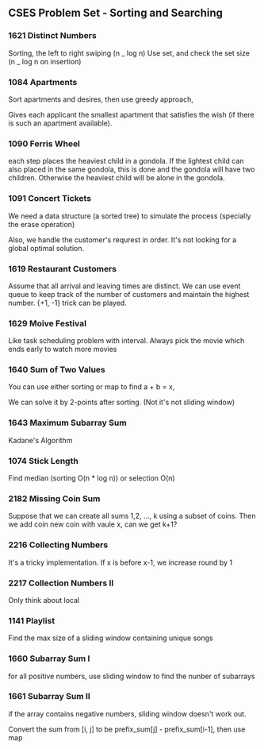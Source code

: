 ## CSES Problem Set - Sorting and Searching

### 1621 Distinct Numbers

Sorting, the left to right swiping (n _ log n)
Use set, and check the set size (n _ log n on insertion)

### 1084 Apartments

Sort apartments and desires, then use greedy approach,

Gives each applicant the smallest apartment that satisfies the wish (if there is such an apartment available).

### 1090 Ferris Wheel

each step places the heaviest child in a gondola. If the lightest child can also placed in the same gondola, this is done and the gondola will have two children. Otherwise the heaviest child will be alone in the gondola.

### 1091 Concert Tickets

We need a data structure (a sorted tree) to simulate the process (specially the erase operation)

Also, we handle the customer's requrest in order. It's not looking for a global optimal solution.

### 1619 Restaurant Customers

Assume that all arrival and leaving times are distinct. We can use event queue to keep track of the number of customers and maintain the highest number. {+1, -1} trick can be played.

### 1629 Moive Festival

Like task scheduling problem with interval. Always pick the movie which ends early to watch more movies

### 1640 Sum of Two Values

You can use either sorting or map to find a + b = x,

We can solve it by 2-points after sorting. (Not it's not sliding window)

### 1643 Maximum Subarray Sum

Kadane's Algorithm

### 1074 Stick Length

Find median (sorting O(n \* log n)) or selection O(n)

### 2182 Missing Coin Sum

Suppose that we can create all sums 1,2, ..., k using a subset of coins. Then we add coin new coin with vaule x, can we get k+1?

### 2216 Collecting Numbers

It's a tricky implementation. If x is before x-1, we increase round by 1

### 2217 Collection Numbers II

Only think about local

### 1141 Playlist

Find the max size of a sliding window containing unique songs

### 1660 Subarray Sum I

for all positive numbers, use sliding window to find the nunber of subarrays

### 1661 Subarray Sum II

if the array contains negative numbers, sliding window doesn't work out.

Convert the sum from [i, j] to be prefix_sum[j] - prefix_sum[i-1], then use map
